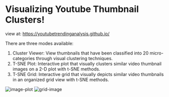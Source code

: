 # Visualizing Youtube Thumbnail Clusters!

view at: https://youtubetrendinganalysis.github.io/

There are three modes available:

1. Cluster Viewer: View thumbnails that have been classified into 20 micro-categories through visual clustering techniques.
2. T-SNE Plot: Interactive plot that visually clusters similar video thumbnail images on a 2-D plot with t-SNE methods.
3. T-SNE Grid: Interactive grid that visually depicts similar video thumbnails in an organized grid view with t-SNE methods.


![image-plot](https://user-images.githubusercontent.com/28833281/129068995-c1ddeec4-855c-4ee0-a9fb-6d69ccf4dd70.png)
![grid-image](https://user-images.githubusercontent.com/28833281/129069017-63eeb3d0-fbe9-42fd-a536-d8c956940e6c.jpg)
